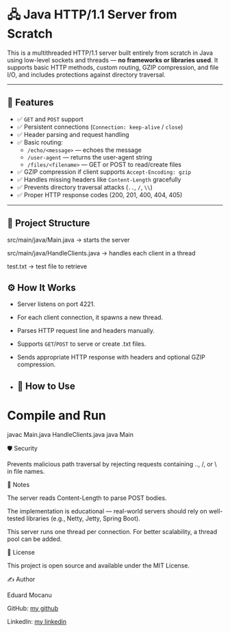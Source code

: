 # 🖧 Java HTTP/1.1 Server from Scratch

This is a multithreaded HTTP/1.1 server built entirely from scratch in Java using low-level sockets and threads — **no frameworks or libraries used**. It supports basic HTTP methods, custom routing, GZIP compression, and file I/O, and includes protections against directory traversal.

---

## 🚀 Features

- ✅ `GET` and `POST` support
- ✅ Persistent connections (`Connection: keep-alive` / `close`)
- ✅ Header parsing and request handling
- ✅ Basic routing:
  - `/echo/<message>` — echoes the message
  - `/user-agent` — returns the user-agent string
  - `/files/<filename>` — GET or POST to read/create files
- ✅ GZIP compression if client supports `Accept-Encoding: gzip`
- ✅ Handles missing headers like `Content-Length` gracefully
- ✅ Prevents directory traversal attacks (`..`, `/`, `\\`)
- ✅ Proper HTTP response codes (200, 201, 400, 404, 405)

---

## 📂 Project Structure

src/main/java/Main.java -> starts the server

src/main/java/HandleClients.java -> handles each client in a thread

test.txt -> test file to retrieve

## ⚙️ How It Works

- Server listens on port 4221.
- For each client connection, it spawns a new thread.
- Parses HTTP request line and headers manually.
- Supports `GET`/`POST` to serve or create .txt files.
- Sends appropriate HTTP response with headers and optional GZIP compression.

- ## 🧪 How to Use
# Compile and Run
javac Main.java HandleClients.java
java Main

🛡️ Security

Prevents malicious path traversal by rejecting requests containing .., /, or \\ in file names.

📘 Notes

The server reads Content-Length to parse POST bodies.

The implementation is educational — real-world servers should rely on well-tested libraries (e.g., Netty, Jetty, Spring Boot).

This server runs one thread per connection. For better scalability, a thread pool can be added.

📄 License

This project is open source and available under the MIT License.

✍️ Author

Eduard Mocanu

GitHub: [my github](https://github.com/MocEddy)

LinkedIn: [my linkedin](https://www.linkedin.com/in/eduard-mocanu-031803219/)
